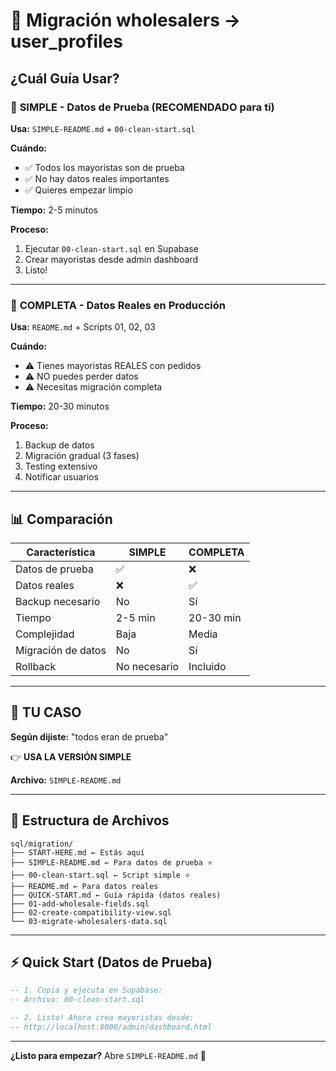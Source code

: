 # 🎯 Migración wholesalers → user_profiles

## ¿Cuál Guía Usar?

### 🚀 **SIMPLE** - Datos de Prueba (RECOMENDADO para ti)

**Usa:** `SIMPLE-README.md` + `00-clean-start.sql`

**Cuándo:**
- ✅ Todos los mayoristas son de prueba
- ✅ No hay datos reales importantes
- ✅ Quieres empezar limpio

**Tiempo:** 2-5 minutos

**Proceso:**
1. Ejecutar `00-clean-start.sql` en Supabase
2. Crear mayoristas desde admin dashboard
3. Listo!

---

### 🔄 **COMPLETA** - Datos Reales en Producción

**Usa:** `README.md` + Scripts 01, 02, 03

**Cuándo:**
- ⚠️ Tienes mayoristas REALES con pedidos
- ⚠️ NO puedes perder datos
- ⚠️ Necesitas migración completa

**Tiempo:** 20-30 minutos

**Proceso:**
1. Backup de datos
2. Migración gradual (3 fases)
3. Testing extensivo
4. Notificar usuarios

---

## 📊 Comparación

| Característica | SIMPLE | COMPLETA |
|----------------|--------|----------|
| Datos de prueba | ✅ | ❌ |
| Datos reales | ❌ | ✅ |
| Backup necesario | No | Sí |
| Tiempo | 2-5 min | 20-30 min |
| Complejidad | Baja | Media |
| Migración de datos | No | Sí |
| Rollback | No necesario | Incluido |

---

## 🎯 TU CASO

**Según dijiste:** "todos eran de prueba"

👉 **USA LA VERSIÓN SIMPLE**

**Archivo:** `SIMPLE-README.md`

---

## 📁 Estructura de Archivos

```
sql/migration/
├── START-HERE.md ← Estás aquí
├── SIMPLE-README.md ← Para datos de prueba ⭐
├── 00-clean-start.sql ← Script simple ⭐
├── README.md ← Para datos reales
├── QUICK-START.md ← Guía rápida (datos reales)
├── 01-add-wholesale-fields.sql
├── 02-create-compatibility-view.sql
└── 03-migrate-wholesalers-data.sql
```

---

## ⚡ Quick Start (Datos de Prueba)

```sql
-- 1. Copia y ejecuta en Supabase:
-- Archivo: 00-clean-start.sql

-- 2. Listo! Ahora crea mayoristas desde:
-- http://localhost:8000/admin/dashboard.html
```

---

**¿Listo para empezar?** Abre `SIMPLE-README.md` 🚀
